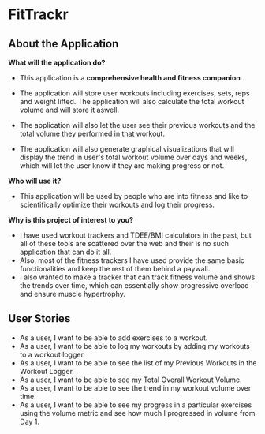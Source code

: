 # FitTrackr

## About the Application

**What will the application do?**
- This application is a **comprehensive health and fitness companion**. 

- The application will store user workouts including exercises, sets, reps
and weight lifted. The application will also calculate the total workout volume and will store it aswell.
- The application will also let the user see their previous workouts and the total volume they performed in that workout.
- The application will also generate graphical visualizations that will display the trend in user's total workout volume
over days and weeks, which will let the user know if they are making progress or not.

**Who will use it?**

- This application will be used by people who are into fitness and like
to scientifically optimize their workouts and log their progress.


**Why is this project of interest to you?**

- I have used workout trackers and TDEE/BMI calculators in the past, but all
of these tools are scattered over the web and their is no such application
that can do it all.
- Also, most of the fitness trackers I have used provide the same basic functionalities
and keep the rest of them behind a paywall.
- I also wanted to make a tracker that can track fitness volume and shows the trends
over time, which can essentially show progressive overload and ensure muscle hypertrophy.

## User Stories
- As a user, I want to be able to add exercises to a workout.
- As a user, I want to be able to log my workouts by adding my workouts to a workout logger.
- As a user, I want to be able to see the list of my Previous Workouts in the Workout Logger.
- As a user, I want to be able to see my Total Overall Workout Volume.
- As a user, I want to be able to see the trend in my workout volume over time.
- As a user, I want to be able to see my progress in a particular exercises using the volume 
metric and see how much I progressed in volume from Day 1.
